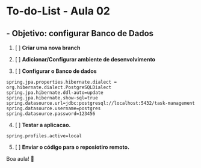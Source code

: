 # **To-do-List - Aula 02**

## **- Objetivo: configurar Banco de Dados**

1. [ ] **Criar uma nova branch**

2. [ ] **Adicionar/Configurar ambiente de desenvolvimento**

3. [ ] **Configurar o Banco de dados**
```
spring.jpa.properties.hibernate.dialect = org.hibernate.dialect.PostgreSQLDialect
spring.jpa.hibernate.ddl-auto=update
spring.jpa.hibernate.show-sql=true
spring.datasource.url=jdbc:postgresql://localhost:5432/task-management
spring.datasource.username=postgres
spring.datasource.password=123456
```

4. [ ] **Testar a aplicacao.**
```
spring.profiles.active=local
```

5. [ ] **Enviar o código para o reposiotiro remoto.**

Boa aula! 🚀